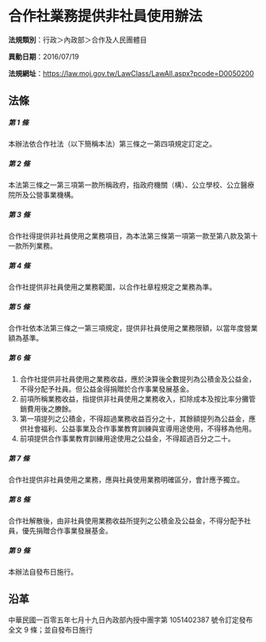 # 合作社業務提供非社員使用辦法




**法規類別**：行政＞內政部＞合作及人民團體目

**異動日期**：2016/07/19  

**法規網址**：https://law.moj.gov.tw/LawClass/LawAll.aspx?pcode=D0050200



## 法條
##### 第 1 條
本辦法依合作社法（以下簡稱本法）第三條之一第四項規定訂定之。

##### 第 2 條
本法第三條之一第三項第一款所稱政府，指政府機關（構）、公立學校、公立醫療院所及公營事業機構。

##### 第 3 條
合作社得提供非社員使用之業務項目，為本法第三條第一項第一款至第八款及第十一款所列業務。

##### 第 4 條
合作社提供非社員使用之業務範圍，以合作社章程規定之業務為準。

##### 第 5 條
合作社依本法第三條之一第三項規定，提供非社員使用之業務限額，以當年度營業額為基準。

##### 第 6 條
1. 合作社提供非社員使用之業務收益，應於決算後全數提列為公積金及公益金，不得分配予社員。但公益金得捐贈於合作事業發展基金。
1. 前項所稱業務收益，指提供非社員使用之業務收入，扣除成本及按比率分攤管銷費用後之賸餘。
1. 第一項提列之公積金，不得超過業務收益百分之十，其餘額提列為公益金，應供社會福利、公益事業及合作事業教育訓練與宣導用途使用，不得移為他用。
1. 前項提供合作事業教育訓練用途使用之公益金，不得超過百分之二十。

##### 第 7 條
合作社提供非社員使用之業務，應與社員使用業務明確區分，會計應予獨立。

##### 第 8 條
合作社解散後，由非社員使用業務收益所提列之公積金及公益金，不得分配予社員，優先捐贈合作事業發展基金。

##### 第 9 條
本辦法自發布日施行。

## 沿革
中華民國一百零五年七月十九日內政部內授中團字第 1051402387 號令訂定發布全文 9  條；並自發布日施行
